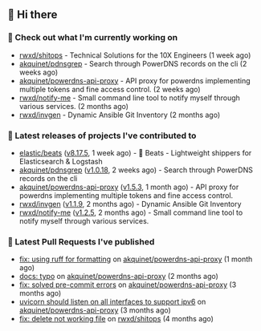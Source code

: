 ## 👋 Hi there

### 👷 Check out what I'm currently working on


- [rwxd/shitops](https://github.com/rwxd/shitops) - Technical Solutions for the 10X Engineers (1 week ago)
- [akquinet/pdnsgrep](https://github.com/akquinet/pdnsgrep) - Search through PowerDNS records on the cli (2 weeks ago)
- [akquinet/powerdns-api-proxy](https://github.com/akquinet/powerdns-api-proxy) - API proxy for powerdns implementing multiple tokens and fine access control. (2 weeks ago)
- [rwxd/notify-me](https://github.com/rwxd/notify-me) - Small command line tool to notify myself through various services. (2 months ago)
- [rwxd/invgen](https://github.com/rwxd/invgen) - Dynamic Ansible Git Inventory (2 months ago)

### 🔭 Latest releases of projects I've contributed to


- [elastic/beats](https://github.com/elastic/beats) ([v8.17.5](https://github.com/elastic/beats/releases/tag/v8.17.5), 1 week ago) - :tropical_fish: Beats - Lightweight shippers for Elasticsearch &amp; Logstash
- [akquinet/pdnsgrep](https://github.com/akquinet/pdnsgrep) ([v1.0.18](https://github.com/akquinet/pdnsgrep/releases/tag/v1.0.18), 2 weeks ago) - Search through PowerDNS records on the cli
- [akquinet/powerdns-api-proxy](https://github.com/akquinet/powerdns-api-proxy) ([v1.5.3](https://github.com/akquinet/powerdns-api-proxy/releases/tag/v1.5.3), 1 month ago) - API proxy for powerdns implementing multiple tokens and fine access control.
- [rwxd/invgen](https://github.com/rwxd/invgen) ([v1.1.9](https://github.com/rwxd/invgen/releases/tag/v1.1.9), 2 months ago) - Dynamic Ansible Git Inventory
- [rwxd/notify-me](https://github.com/rwxd/notify-me) ([v1.2.5](https://github.com/rwxd/notify-me/releases/tag/v1.2.5), 2 months ago) - Small command line tool to notify myself through various services.

### 🔨 Latest Pull Requests I've published


- [fix: using ruff for formatting](https://github.com/akquinet/powerdns-api-proxy/pull/150) on [akquinet/powerdns-api-proxy](https://github.com/akquinet/powerdns-api-proxy) (1 month ago)
- [docs: typo](https://github.com/akquinet/powerdns-api-proxy/pull/144) on [akquinet/powerdns-api-proxy](https://github.com/akquinet/powerdns-api-proxy) (2 months ago)
- [fix: solved pre-commit errors](https://github.com/akquinet/powerdns-api-proxy/pull/133) on [akquinet/powerdns-api-proxy](https://github.com/akquinet/powerdns-api-proxy) (3 months ago)
- [uvicorn should listen on all interfaces to support ipv6](https://github.com/akquinet/powerdns-api-proxy/pull/128) on [akquinet/powerdns-api-proxy](https://github.com/akquinet/powerdns-api-proxy) (3 months ago)
- [fix: delete not working file](https://github.com/rwxd/shitops/pull/17) on [rwxd/shitops](https://github.com/rwxd/shitops) (4 months ago)
